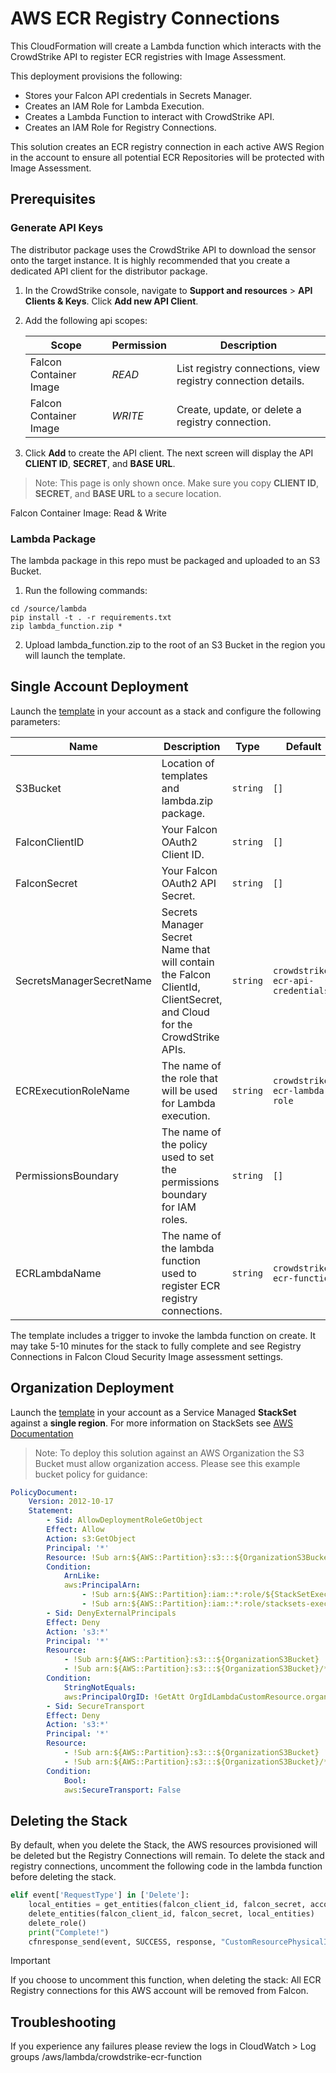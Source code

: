 # AWS ECR Registry Connections

This CloudFormation will create a Lambda function which interacts with the CrowdStrike API to register ECR registries with Image Assessment.

This deployment provisions the following:

- Stores your Falcon API credentials in Secrets Manager.
- Creates an IAM Role for Lambda Execution.
- Creates a Lambda Function to interact with CrowdStrike API.
- Creates an IAM Role for Registry Connections.

This solution creates an ECR registry connection in each active AWS Region in the account to ensure all potential ECR Repositories will be protected with Image Assessment.

## Prerequisites

### Generate API Keys

The distributor package uses the CrowdStrike API to download the sensor onto the target instance. It is highly recommended that you create a dedicated API client for the distributor package.

1. In the CrowdStrike console, navigate to **Support and resources** > **API Clients & Keys**. Click **Add new API Client**.
2. Add the following api scopes:

    | Scope                  | Permission | Description                                                  |
    | ---------------------- | ---------- | -------------------------------------------------------------|
    | Falcon Container Image | *READ*     | List registry connections, view registry connection details. |
    | Falcon Container Image | *WRITE*    | Create, update, or delete a registry connection.             |

3. Click **Add** to create the API client. The next screen will display the API **CLIENT ID**, **SECRET**, and **BASE URL**.

> Note: This page is only shown once. Make sure you copy **CLIENT ID**, **SECRET**, and **BASE URL** to a secure location.

Falcon Container Image: Read & Write

### Lambda Package
The lambda package in this repo must be packaged and uploaded to an S3 Bucket.

1. Run the following commands:

```
cd /source/lambda
pip install -t . -r requirements.txt
zip lambda_function.zip *
```

2. Upload lambda_function.zip to the root of an S3 Bucket in the region you will launch the template.

## Single Account Deployment

Launch the [template](./cloudformation/ecr-registration-stack.yml) in your account as a stack and configure the following parameters:

| Name  | Description   | Type  | Default | Required |
| ----- | ------------- | ----- | ------- | :------: |
| S3Bucket  | Location of templates and lambda.zip package. | `string` | `[]`  |    yes    |
| FalconClientID  | Your Falcon OAuth2 Client ID. | `string` | `[]`  |    yes    |
| FalconSecret  | Your Falcon OAuth2 API Secret. | `string` | `[]`  |    yes    |
| SecretsManagerSecretName  | Secrets Manager Secret Name that will contain the Falcon ClientId, ClientSecret, and Cloud for the CrowdStrike APIs. | `string` | `crowdstrike-ecr-api-credentials`  |    yes    |
| ECRExecutionRoleName  | The name of the role that will be used for Lambda execution. | `string` | `crowdstrike-ecr-lambda-role`  |    yes    |
| PermissionsBoundary  | The name of the policy used to set the permissions boundary for IAM roles. | `string` | `[]`  |    no    |
| ECRLambdaName  | The name of the lambda function used to register ECR registry connections. | `string` | `crowdstrike-ecr-function`  |    yes    |

The template includes a trigger to invoke the lambda function on create.  It may take 5-10 minutes for the stack to fully complete and see Registry Connections in Falcon Cloud Security Image assessment settings.

## Organization Deployment

Launch the [template](./cloudformation/ecr-registration-stack.yml) in your account as a Service Managed **StackSet** against a **single region**.  For more information on StackSets see [AWS Documentation](https://docs.aws.amazon.com/AWSCloudFormation/latest/UserGuide/stacksets-orgs-associate-stackset-with-org.html)

> Note: To deploy this solution against an AWS Organization the S3 Bucket must allow organization access.  Please see this example bucket policy for guidance:

```yaml
PolicyDocument:
    Version: 2012-10-17
    Statement:
        - Sid: AllowDeploymentRoleGetObject
        Effect: Allow
        Action: s3:GetObject
        Principal: '*'
        Resource: !Sub arn:${AWS::Partition}:s3:::${OrganizationS3Bucket}/*
        Condition:
            ArnLike:
            aws:PrincipalArn:
                - !Sub arn:${AWS::Partition}:iam::*:role/${StackSetExecutionRole}
                - !Sub arn:${AWS::Partition}:iam::*:role/stacksets-exec-*
        - Sid: DenyExternalPrincipals
        Effect: Deny
        Action: 's3:*'
        Principal: '*'
        Resource:
            - !Sub arn:${AWS::Partition}:s3:::${OrganizationS3Bucket}
            - !Sub arn:${AWS::Partition}:s3:::${OrganizationS3Bucket}/*
        Condition:
            StringNotEquals:
            aws:PrincipalOrgID: !GetAtt OrgIdLambdaCustomResource.organization_id
        - Sid: SecureTransport
        Effect: Deny
        Action: 's3:*'
        Principal: '*'
        Resource:
            - !Sub arn:${AWS::Partition}:s3:::${OrganizationS3Bucket}
            - !Sub arn:${AWS::Partition}:s3:::${OrganizationS3Bucket}/*
        Condition:
            Bool:
            aws:SecureTransport: False
```

## Deleting the Stack
By default, when you delete the Stack, the AWS resources provisioned will be deleted but the Registry Connections will remain.  To delete the stack and registry connections, uncomment the following code in the lambda function before deleting the stack.

```python
elif event['RequestType'] in ['Delete']:
    local_entities = get_entities(falcon_client_id, falcon_secret, account)
    delete_entities(falcon_client_id, falcon_secret, local_entities)
    delete_role()
    print("Complete!")
    cfnresponse_send(event, SUCCESS, response, "CustomResourcePhysicalID")
```

> [!IMPORTANT]
> If you choose to uncomment this function, when deleting the stack:
> All ECR Registry connections for this AWS account will be removed from Falcon.

## Troubleshooting
If you experience any failures please review the logs in CloudWatch > Log groups /aws/lambda/crowdstrike-ecr-function